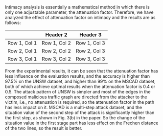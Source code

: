 Intimacy analysis is essentially a mathematical method in which there is only one adjustable parameter, the attenuation factor. Therefore, we have analyzed the effect of attenuation factor on intimacy and the results are as follows:

|  | Header 2 | Header 3 |
|----------|----------|----------|
| Row 1, Col 1 | Row 1, Col 2 | Row 1, Col 3 |
| Row 2, Col 1 | Row 2, Col 2 | Row 2, Col 3 |
| Row 3, Col 1 | Row 3, Col 2 | Row 3, Col 3 |


From the experimental results, it can be seen that the attenuation factor has less influence on the evaluation results, and the accuracy is higher than 97.5% on the UNSW dataset, and higher than 99% on the MSCAD dataset, both of which achieve optimal results when the attenuation factor is 0.4 or 0.5. 
The attack pattern of UNSW is simpler and most of the edges in the composed malicious traffic graph are directed from the attacker to the victim, i.e., no attenuation is required, so the attenuation factor in the path has less impact on it. MSCAD is a multi-step attack dataset, and the situation value of the second step of the attack is significantly higher than the first step, as shown in Fig. 3(b) in the paper. 
So the change of the situation value in the first stage part has less effect on the Frechen distance of the two lines, so the result is better.
